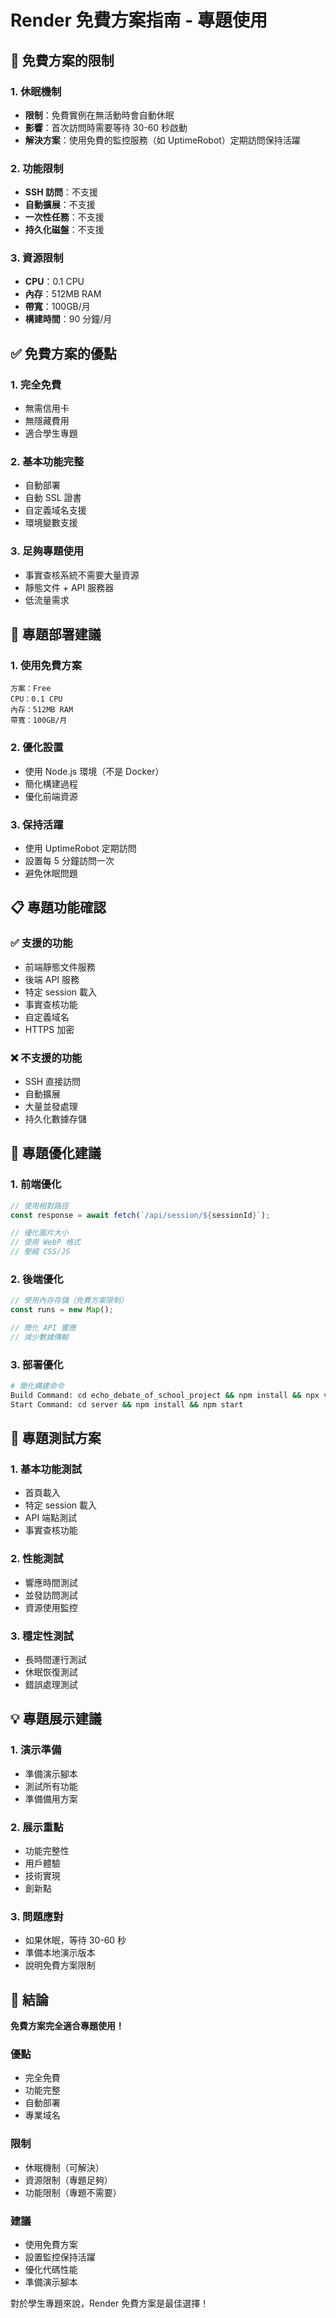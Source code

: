 # Render 免費方案指南 - 專題使用

## 🎯 免費方案的限制

### 1. 休眠機制
- **限制**：免費實例在無活動時會自動休眠
- **影響**：首次訪問時需要等待 30-60 秒啟動
- **解決方案**：使用免費的監控服務（如 UptimeRobot）定期訪問保持活躍

### 2. 功能限制
- **SSH 訪問**：不支援
- **自動擴展**：不支援
- **一次性任務**：不支援
- **持久化磁盤**：不支援

### 3. 資源限制
- **CPU**：0.1 CPU
- **內存**：512MB RAM
- **帶寬**：100GB/月
- **構建時間**：90 分鐘/月

## ✅ 免費方案的優點

### 1. 完全免費
- 無需信用卡
- 無隱藏費用
- 適合學生專題

### 2. 基本功能完整
- 自動部署
- 自動 SSL 證書
- 自定義域名支援
- 環境變數支援

### 3. 足夠專題使用
- 事實查核系統不需要大量資源
- 靜態文件 + API 服務器
- 低流量需求

## 🚀 專題部署建議

### 1. 使用免費方案
```
方案：Free
CPU：0.1 CPU
內存：512MB RAM
帶寬：100GB/月
```

### 2. 優化設置
- 使用 Node.js 環境（不是 Docker）
- 簡化構建過程
- 優化前端資源

### 3. 保持活躍
- 使用 UptimeRobot 定期訪問
- 設置每 5 分鐘訪問一次
- 避免休眠問題

## 📋 專題功能確認

### ✅ 支援的功能
- 前端靜態文件服務
- 後端 API 服務
- 特定 session 載入
- 事實查核功能
- 自定義域名
- HTTPS 加密

### ❌ 不支援的功能
- SSH 直接訪問
- 自動擴展
- 大量並發處理
- 持久化數據存儲

## 🔧 專題優化建議

### 1. 前端優化
```javascript
// 使用相對路徑
const response = await fetch(`/api/session/${sessionId}`);

// 優化圖片大小
// 使用 WebP 格式
// 壓縮 CSS/JS
```

### 2. 後端優化
```javascript
// 使用內存存儲（免費方案限制）
const runs = new Map();

// 簡化 API 響應
// 減少數據傳輸
```

### 3. 部署優化
```bash
# 簡化構建命令
Build Command: cd echo_debate_of_school_project && npm install && npx vite build
Start Command: cd server && npm install && npm start
```

## 🧪 專題測試方案

### 1. 基本功能測試
- 首頁載入
- 特定 session 載入
- API 端點測試
- 事實查核功能

### 2. 性能測試
- 響應時間測試
- 並發訪問測試
- 資源使用監控

### 3. 穩定性測試
- 長時間運行測試
- 休眠恢復測試
- 錯誤處理測試

## 💡 專題展示建議

### 1. 演示準備
- 準備演示腳本
- 測試所有功能
- 準備備用方案

### 2. 展示重點
- 功能完整性
- 用戶體驗
- 技術實現
- 創新點

### 3. 問題應對
- 如果休眠，等待 30-60 秒
- 準備本地演示版本
- 說明免費方案限制

## 🎯 結論

**免費方案完全適合專題使用！**

### 優點
- 完全免費
- 功能完整
- 自動部署
- 專業域名

### 限制
- 休眠機制（可解決）
- 資源限制（專題足夠）
- 功能限制（專題不需要）

### 建議
- 使用免費方案
- 設置監控保持活躍
- 優化代碼性能
- 準備演示腳本

對於學生專題來說，Render 免費方案是最佳選擇！
